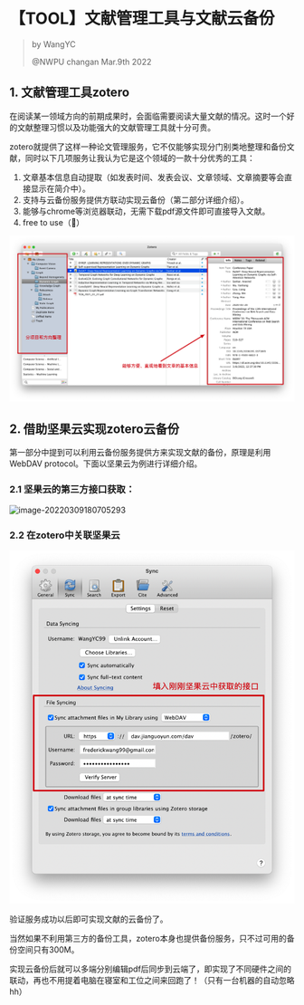 # 【TOOL】文献管理工具与文献云备份

> by WangYC
>
> @NWPU changan Mar.9th 2022

## 1. 文献管理工具zotero

在阅读某一领域方向的前期成果时，会面临需要阅读大量文献的情况。这时一个好的文献整理习惯以及功能强大的文献管理工具就十分可贵。

zotero就提供了这样一种论文管理服务，它不仅能够实现分门别类地整理和备份文献，同时以下几项服务让我认为它是这个领域的一款十分优秀的工具：

1. 文章基本信息自动提取（如发表时间、发表会议、文章领域、文章摘要等会直接显示在简介中）。
2. 支持与云备份服务提供方联动实现云备份（第二部分详细介绍）。
3. 能够与chrome等浏览器联动，无需下载pdf源文件即可直接导入文献。
4. free to use（🐶）

![image-20220309180316441](【TOOL】文献管理工具与文献云备份.assets/image-20220309180316441.png)

## 2. 借助坚果云实现zotero云备份

第一部分中提到可以利用云备份服务提供方来实现文献的备份，原理是利用WebDAV protocol。下面以坚果云为例进行详细介绍。

### 2.1 坚果云的第三方接口获取：

![image-20220309180705293](【TOOL】文献管理工具与文献云备份.assets/image-20220309180705293.png)

### 2.2 在zotero中关联坚果云

![image-20220309180847844](【TOOL】文献管理工具与文献云备份.assets/image-20220309180847844.png)

验证服务成功以后即可实现文献的云备份了。

当然如果不利用第三方的备份工具，zotero本身也提供备份服务，只不过可用的备份空间只有300M。

实现云备份后就可以多端分别编辑pdf后同步到云端了，即实现了不同硬件之间的联动，再也不用提着电脑在寝室和工位之间来回跑了！（只有一台机器的自动忽略hh）

